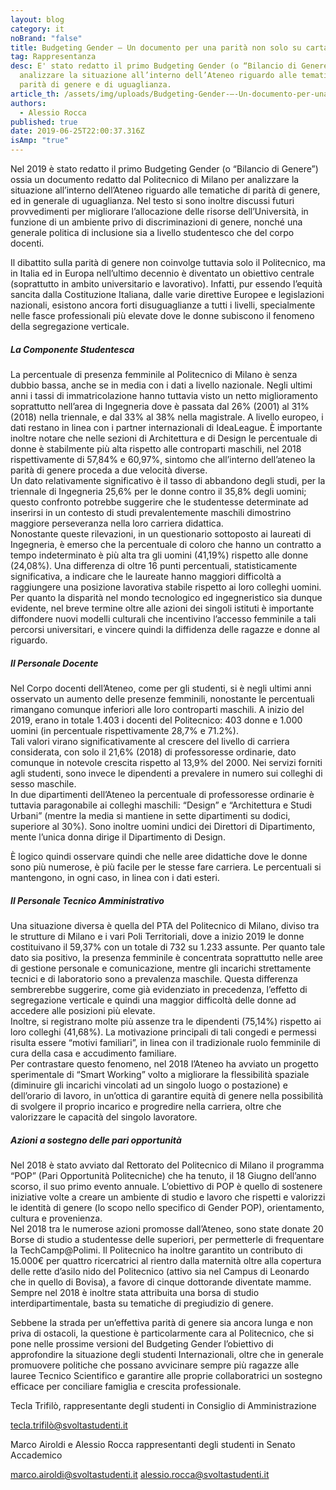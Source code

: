 ```yaml
---
layout: blog
category: it
noBrand: "false"
title: Budgeting Gender – Un documento per una parità non solo su carta
tag: Rappresentanza
desc: E' stato redatto il primo Budgeting Gender (o “Bilancio di Genere”) per
  analizzare la situazione all’interno dell’Ateneo riguardo alle tematiche di
  parità di genere e di uguaglianza.
article_th: /assets/img/uploads/Budgeting-Gender-–-Un-documento-per-una-parità-non-solo-sulla-carta.jpg
authors:
  - Alessio Rocca
published: true
date: 2019-06-25T22:00:37.316Z
isAmp: "true"
---
```

Nel 2019 è stato redatto il primo Budgeting Gender (o “Bilancio di Genere”) ossia un documento redatto dal Politecnico di Milano per analizzare la situazione all’interno dell’Ateneo riguardo alle tematiche di parità di genere, ed in generale di uguaglianza. Nel testo si sono inoltre discussi futuri provvedimenti per migliorare l’allocazione delle risorse dell’Università, in funzione di un ambiente privo di discriminazioni di genere, nonché una generale politica di inclusione sia a livello studentesco che del corpo docenti.

Il dibattito sulla parità di genere non coinvolge tuttavia solo il Politecnico, ma in Italia ed in Europa nell’ultimo decennio è diventato un obiettivo centrale (soprattutto in ambito universitario e lavorativo). Infatti, pur essendo l’equità sancita dalla Costituzione Italiana, dalle varie direttive Europee e legislazioni nazionali, esistono ancora forti disuguaglianze a tutti i livelli, specialmente nelle fasce professionali più elevate dove le donne subiscono il fenomeno della segregazione verticale.



##### La Componente Studentesca

La percentuale di presenza femminile al Politecnico di Milano è senza dubbio bassa, anche se in media con i dati a livello nazionale. Negli ultimi anni i tassi di immatricolazione hanno tuttavia visto un netto miglioramento soprattutto nell’area di Ingegneria dove è passata dal 26% (2001) al 31% (2018) nella triennale, e dal 33% al 38% nella magistrale. A livello europeo, i dati restano in linea con i partner internazionali di IdeaLeague. È importante inoltre notare che nelle sezioni di Architettura e di Design le percentuale di donne è stabilmente più alta rispetto alle controparti maschili, nel 2018 rispettivamente di 57,84% e 60,97%, sintomo che all’interno dell’ateneo la parità di genere proceda a due velocità diverse.\
Un dato relativamente significativo è il tasso di abbandono degli studi, per la triennale di Ingegneria 25,6% per le donne contro il 35,8% degli uomini; questo confronto potrebbe suggerire che le studentesse determinate ad inserirsi in un contesto di studi prevalentemente maschili dimostrino maggiore perseveranza nella loro carriera didattica.\
Nonostante queste rilevazioni, in un questionario sottoposto ai laureati di Ingegneria, è emerso che la percentuale di coloro che hanno un contratto a tempo indeterminato è più alta tra gli uomini (41,19%) rispetto alle donne (24,08%). Una differenza di oltre 16 punti percentuali, statisticamente significativa, a indicare che le laureate hanno maggiori difficoltà a raggiungere una posizione lavorativa stabile rispetto ai loro colleghi uomini.\
Per quanto la disparità nel mondo tecnologico ed ingegneristico sia dunque evidente, nel breve termine oltre alle azioni dei singoli istituti è importante diffondere nuovi modelli culturali che incentivino l’accesso femminile a tali percorsi universitari, e vincere quindi la diffidenza delle ragazze e donne al riguardo.

##### Il Personale Docente

Nel Corpo docenti dell’Ateneo, come per gli studenti, si è negli ultimi anni osservato un aumento delle presenze femminili, nonostante le percentuali rimangano comunque inferiori alle loro controparti maschili. A inizio del 2019, erano in totale 1.403 i docenti del Politecnico: 403 donne e 1.000 uomini (in percentuale rispettivamente 28,7% e 71.2%).\
Tali valori virano significativamente al crescere del livello di carriera considerata, con solo il 21,6% (2018) di professoresse ordinarie, dato comunque in notevole crescita rispetto al 13,9% del 2000. Nei servizi forniti agli studenti, sono invece le dipendenti a prevalere in numero sui colleghi di sesso maschile.\
In due dipartimenti dell’Ateneo la percentuale di professoresse ordinarie è tuttavia paragonabile ai colleghi maschili: “Design” e “Architettura e Studi Urbani” (mentre la media si mantiene in sette dipartimenti su dodici, superiore al 30%). Sono inoltre uomini undici dei Direttori di Dipartimento, mente l’unica donna dirige il Dipartimento di Design.

È logico quindi osservare quindi che nelle aree didattiche dove le donne sono più numerose, è più facile per le stesse fare carriera. Le percentuali si mantengono, in ogni caso, in linea con i dati esteri.

##### Il Personale Tecnico Amministrativo

Una situazione diversa è quella del PTA del Politecnico di Milano, diviso tra le strutture di Milano e i vari Poli Territoriali, dove a inizio 2019 le donne costituivano il 59,37% con un totale di 732 su 1.233 assunte. Per quanto tale dato sia positivo, la presenza femminile è concentrata soprattutto nelle aree di gestione personale e comunicazione, mentre gli incarichi strettamente tecnici e di laboratorio sono a prevalenza maschile. Questa differenza sembrerebbe suggerire, come già evidenziato in precedenza, l’effetto di segregazione verticale e quindi una maggior difficoltà delle donne ad accedere alle posizioni più elevate.\
Inoltre, si registrano molte più assenze tra le dipendenti (75,14%) rispetto ai loro colleghi (41,68%). La motivazione principali di tali congedi e permessi risulta essere “motivi familiari”, in linea con il tradizionale ruolo femminile di cura della casa e accudimento familiare.\
Per contrastare questo fenomeno, nel 2018 l’Ateneo ha avviato un progetto sperimentale di “Smart Working” volto a migliorare la flessibilità spaziale (diminuire gli incarichi vincolati ad un singolo luogo o postazione) e dell’orario di lavoro, in un’ottica di garantire equità di genere nella possibilità di svolgere il proprio incarico e progredire nella carriera, oltre che valorizzare le capacità del singolo lavoratore.

##### Azioni a sostegno delle pari opportunità

Nel 2018 è stato avviato dal Rettorato del Politecnico di Milano il programma “POP” (Pari Opportunità Politecniche) che ha tenuto, il 18 Giugno dell’anno scorso, il suo primo evento annuale. L’obiettivo di POP è quello di sostenere iniziative volte a creare un ambiente di studio e lavoro che rispetti e valorizzi le identità di genere (lo scopo nello specifico di Gender POP), orientamento, cultura e provenienza.\
Nel 2018 tra le numerose azioni promosse dall’Ateneo, sono state donate 20 Borse di studio a studentesse delle superiori, per permetterle di frequentare la  TechCamp@Polimi.  Il Politecnico ha inoltre garantito un contributo di 15.000€ per quattro ricercatrici al rientro dalla maternità oltre alla copertura delle rette d’asilo nido del Politecnico (attivo sia nel Campus di Leonardo che in quello di Bovisa), a favore di cinque dottorande diventate mamme.\
Sempre nel 2018 è inoltre stata attribuita una borsa di studio interdipartimentale, basta su tematiche di pregiudizio di genere.

Sebbene la strada per un’effettiva parità di genere sia ancora lunga e non priva di ostacoli, la questione è particolarmente cara al Politecnico, che si pone nelle prossime versioni del Budgeting Gender l’obiettivo di approfondire la situazione degli studenti Internazionali, oltre che in generale promuovere politiche che possano avvicinare sempre più ragazze alle lauree Tecnico Scientifico e garantire alle proprie collaboratrici un sostegno efficace per conciliare famiglia e crescita professionale.

Tecla Trifilò, rappresentante degli studenti in Consiglio di Amministrazione

[tecla.trifilò@svoltastudenti.it](mailto:tecla.trifilò@svoltastudenti.it)

Marco Airoldi e Alessio Rocca rappresentanti degli studenti in Senato Accademico

marco.airoldi@svoltastudenti.it
alessio.rocca@svoltastudenti.it